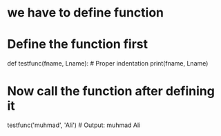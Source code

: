 # we have to define function
# Define the function first
def testfunc(fname, Lname):
    # Proper indentation
    print(fname, Lname)

# Now call the function after defining it
testfunc('muhmad', 'Ali')  # Output: muhmad Ali

